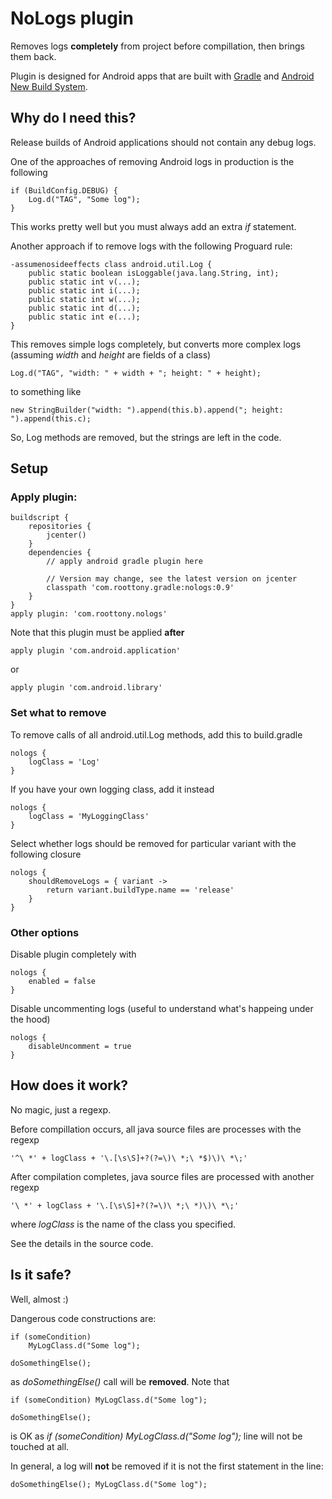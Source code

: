 NoLogs plugin 
=========================

Removes logs **completely** from project before compillation, then brings them back.<br/>

Plugin is designed for Android apps that are built with [Gradle](http://www.gradle.org/) and 
[Android New Build System](http://tools.android.com/tech-docs/new-build-system/user-guide).

Why do I need this?
------------------------------
Release builds of Android applications should not contain any debug logs.

One of the approaches of removing Android logs in production is the following

    if (BuildConfig.DEBUG) {
        Log.d("TAG", "Some log");
    } 

This works pretty well but you must always add an extra _if_ statement.

Another approach if to remove logs with the following Proguard rule:

    -assumenosideeffects class android.util.Log {
        public static boolean isLoggable(java.lang.String, int);
        public static int v(...);
        public static int i(...);
        public static int w(...);
        public static int d(...);
        public static int e(...);
    }
    
This removes simple logs completely, but converts more complex logs (assuming _width_ and _height_ are fields of a class)

    Log.d("TAG", "width: " + width + "; height: " + height);
    
to something like 

    new StringBuilder("width: ").append(this.b).append("; height: ").append(this.c);
    
So, Log methods are removed, but the strings are left in the code.

Setup
-----------------
### Apply plugin: 


    buildscript {
        repositories {
            jcenter()
        }
        dependencies {
            // apply android gradle plugin here
            
            // Version may change, see the latest version on jcenter
            classpath 'com.roottony.gradle:nologs:0.9'
        }
    }
    apply plugin: 'com.roottony.nologs'
    
Note that this plugin must be applied **after** 

    apply plugin 'com.android.application' 
    
or 

    apply plugin 'com.android.library'
    
### Set what to remove
To remove calls of all android.util.Log methods, add this to build.gradle 

    nologs {
        logClass = 'Log'
    }
    
If you have your own logging class, add it instead

    nologs {
        logClass = 'MyLoggingClass'
    }

Select whether logs should be removed for particular variant with the following closure

    nologs {
        shouldRemoveLogs = { variant ->
            return variant.buildType.name == 'release'
        }
    }

### Other options
    
Disable plugin completely with 

    nologs {
        enabled = false
    }
    
Disable uncommenting logs (useful to understand what's happeing under the hood)

    nologs {
        disableUncomment = true
    }
    
How does it work?
------------------------------
No magic, just a regexp.

Before compillation occurs, all java source files are processes with the regexp

    '^\ *' + logClass + '\.[\s\S]+?(?=\)\ *;\ *$)\)\ *\;'
    
After compilation completes, java source files are processed with another regexp

    '\ *' + logClass + '\.[\s\S]+?(?=\)\ *;\ *)\)\ *\;'
    
where _logClass_ is the name of the class you specified.

See the details in the source code.

Is it safe?
------------------------------
Well, almost :)

Dangerous code constructions are:

    if (someCondition)
        MyLogClass.d("Some log");
        
    doSomethingElse();

as _doSomethingElse()_ call will be **removed**. Note that 

    if (someCondition) MyLogClass.d("Some log");
        
    doSomethingElse();

is OK as _if (someCondition) MyLogClass.d("Some log");_ line will not be touched at all.

In general, a log will **not** be removed if it is not the first statement in the line:

    doSomethingElse(); MyLogClass.d("Some log");

    


